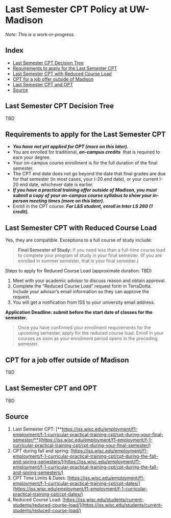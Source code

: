 # Last Semester CPT Policy at UW-Madison
*Note: This is a work-in-progress.*

## Index
- [Last Semester CPT Decision Tree](#Last-Semester-CPT-Decision-Tree)  
- [Requirements to apply for the Last Semester CPT](#Requirements-to-apply-for-the-Last-Semester-CPT)
- [Last Semester CPT with Reduced Course Load](#Last-Semester-CPT-with-Reduced-Course-Load)
- [CPT for a job offer outside of Madison](#CPT-for-a-job-offer-outside-of-Madison)
- [Last Semester CPT and OPT](#Last-Semester-CPT-and-OPT)
- [Source](#Source)

## Last Semester CPT Decision Tree

TBD

## Requirements to apply for the Last Semester CPT

- ***You have not yet applied for OPT (more on this later).***
- You are enrolled for traditional, ***on-campus credits***
 that is required to earn your degree.
- Your on-campus course enrollment is for the full duration of the final semester.
- The CPT end date does not go beyond the date that final grades are due for that semester (in most cases, your I-20 end date), or your current I-20 end date, whichever date is earlier.
- ***If you have a practical training offer outside of Madison, you must submit a copy of your on-campus course syllabus to show your in-person meeting times (more on this later).***
- Enroll in the CPT course. ***For L&S student, enroll in Inter LS 260 (1 credit).***

## Last Semester CPT with Reduced Course Load

Yes, they are compatible. Exceptions to a full course of study include:

>**Final Semester of Study:**
>If you need less than a full-time course load to complete your program of study in your final semester. (If you are enrolled in summer semester, that is your final semester.)

Steps to apply for Reduced Course Load (approximate duration: TBD)

1. Meet with your academic advisor to discuss reason and obtain approval.
2. Complete the “Reduced Course Load” request form in TerraDotta. Include your advisor’s email information so they can approve the request.
3. You will get a notification from ISS to your university email address.

**Application Deadline: submit before the start date of classes for the semester.**
>Once you have confirmed your enrollment requirements for the upcoming semester, apply for the reduced course load. Enroll in your courses as soon as your enrollment period opens in the preceding semester.

## CPT for a job offer outside of Madison

TBD


## Last Semester CPT and OPT

TBD

## Source

1. Last Semester CPT: [**https://iss.wisc.edu/employment/f1-employment/f-1-curricular-practical-training-cpt/cpt-during-your-final-semester/**](https://iss.wisc.edu/employment/f1-employment/f-1-curricular-practical-training-cpt/cpt-during-your-final-semester/)
2. CPT during fall and spring: [https://iss.wisc.edu/employment/f1-employment/f-1-curricular-practical-training-cpt/cpt-during-the-fall-and-spring-semesters/](https://iss.wisc.edu/employment/f1-employment/f-1-curricular-practical-training-cpt/cpt-during-the-fall-and-spring-semesters/)
3. CPT Time Limits & Dates: [https://iss.wisc.edu/employment/f1-employment/f-1-curricular-practical-training-cpt/cpt-dates/](https://iss.wisc.edu/employment/f1-employment/f-1-curricular-practical-training-cpt/cpt-dates/)
4. Reduced Course Load: [https://iss.wisc.edu/students/current-students/reduced-course-load/](https://iss.wisc.edu/students/current-students/reduced-course-load/)
